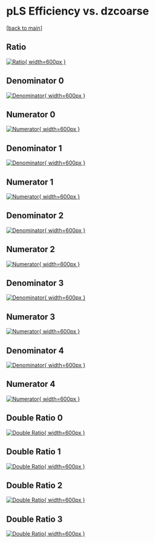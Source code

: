 # pLS Efficiency vs. dzcoarse

[[back to main](./)]



## Ratio

[![Ratio](../mtv/var/pLS_base_0_0_eff_dzcoarse.png){ width=600px }](../mtv/var/pLS_base_0_0_eff_dzcoarse.pdf)

## Denominator 0

[![Denominator](../mtv/den/pLS_base_0_0_eff_dzcoarse_den0.png){ width=600px }](../mtv/den/pLS_base_0_0_eff_dzcoarse_den0.pdf)

## Numerator 0

[![Numerator](../mtv/num/pLS_base_0_0_eff_dzcoarse_num0.png){ width=600px }](../mtv/num/pLS_base_0_0_eff_dzcoarse_num0.pdf)

## Denominator 1

[![Denominator](../mtv/den/pLS_base_0_0_eff_dzcoarse_den1.png){ width=600px }](../mtv/den/pLS_base_0_0_eff_dzcoarse_den1.pdf)

## Numerator 1

[![Numerator](../mtv/num/pLS_base_0_0_eff_dzcoarse_num1.png){ width=600px }](../mtv/num/pLS_base_0_0_eff_dzcoarse_num1.pdf)

## Denominator 2

[![Denominator](../mtv/den/pLS_base_0_0_eff_dzcoarse_den2.png){ width=600px }](../mtv/den/pLS_base_0_0_eff_dzcoarse_den2.pdf)

## Numerator 2

[![Numerator](../mtv/num/pLS_base_0_0_eff_dzcoarse_num2.png){ width=600px }](../mtv/num/pLS_base_0_0_eff_dzcoarse_num2.pdf)

## Denominator 3

[![Denominator](../mtv/den/pLS_base_0_0_eff_dzcoarse_den3.png){ width=600px }](../mtv/den/pLS_base_0_0_eff_dzcoarse_den3.pdf)

## Numerator 3

[![Numerator](../mtv/num/pLS_base_0_0_eff_dzcoarse_num3.png){ width=600px }](../mtv/num/pLS_base_0_0_eff_dzcoarse_num3.pdf)

## Denominator 4

[![Denominator](../mtv/den/pLS_base_0_0_eff_dzcoarse_den4.png){ width=600px }](../mtv/den/pLS_base_0_0_eff_dzcoarse_den4.pdf)

## Numerator 4

[![Numerator](../mtv/num/pLS_base_0_0_eff_dzcoarse_num4.png){ width=600px }](../mtv/num/pLS_base_0_0_eff_dzcoarse_num4.pdf)

## Double Ratio 0

[![Double Ratio](../mtv/ratio/pLS_base_0_0_eff_dzcoarse_ratio0.png){ width=600px }](../mtv/ratio/pLS_base_0_0_eff_dzcoarse_ratio0.pdf)

## Double Ratio 1

[![Double Ratio](../mtv/ratio/pLS_base_0_0_eff_dzcoarse_ratio1.png){ width=600px }](../mtv/ratio/pLS_base_0_0_eff_dzcoarse_ratio1.pdf)

## Double Ratio 2

[![Double Ratio](../mtv/ratio/pLS_base_0_0_eff_dzcoarse_ratio2.png){ width=600px }](../mtv/ratio/pLS_base_0_0_eff_dzcoarse_ratio2.pdf)

## Double Ratio 3

[![Double Ratio](../mtv/ratio/pLS_base_0_0_eff_dzcoarse_ratio3.png){ width=600px }](../mtv/ratio/pLS_base_0_0_eff_dzcoarse_ratio3.pdf)

